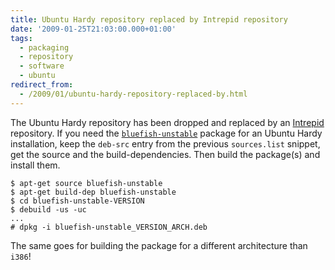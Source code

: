 ```yaml
---
title: Ubuntu Hardy repository replaced by Intrepid repository
date: '2009-01-25T21:03:00.000+01:00'
tags:
  - packaging
  - repository
  - software
  - ubuntu
redirect_from:
  - /2009/01/ubuntu-hardy-repository-replaced-by.html
---
```


The Ubuntu Hardy repository has been dropped and replaced by an [Intrepid]
repository. If you need the [`bluefish-unstable`] package for an Ubuntu Hardy
installation, keep the <code>deb-src</code> entry from the previous
`sources.list` snippet, get the source and the build-dependencies. Then build
the package(s) and install them.

```console?prompt=#,$
$ apt-get source bluefish-unstable
$ apt-get build-dep bluefish-unstable
$ cd bluefish-unstable-VERSION
$ debuild -us -uc
...
# dpkg -i bluefish-unstable_VERSION_ARCH.deb
```

The same goes for building the package for a different architecture than
<code>i386</code>!

[Intrepid]: http://debian.wgdd.de/debian/#intrepid
[`bluefish-unstable`]: apt+http://ubuntu.wgdd.de?package=bluefish-unstable?dist=hardy?section=main

<!-- vim: set tw=79 ts=2 sw=2 ai si et: -->
